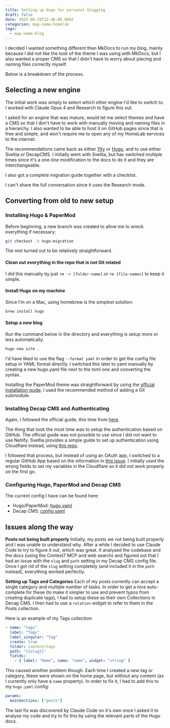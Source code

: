 ```yaml
---
title: Setting up Hugo for personal blogging
draft: false
date: 2025-06-29T22:46:00.000Z
categories: map-name-homelab
tags:
  - map-name-blog
---
```

I decided I wanted something different than MkDocs to run my blog, mainly because I did not like the look of the theme I was using with MkDocs, but I also wanted a proper CMS so that I didn't have to worry about placing and naming files correctly myself.

Below is a breakdown of the process.

## Selecting a new engine

The initial work was simply to select which other engine I'd like to switch to. I worked with Claude Opus 4 and Research to figure this out.

I asked for an engine that was mature, would let me select themes and have a CMS so that I don't have to work with manually moving and naming files in a hierarchy. I also wanted to be able to host it on GitHub pages since that is free and simple, and won't require me to open any of my HomeLab services to the internet.

The recommendations came back as either [11ty](https://www.11ty.dev) or [Hugo](https://gohugo.io), and to use either Sveltia or DecapCMS. I initially went with Sveltia, but hav switched multiple times since it's a one-line modification to the docs to do it and they are interchangeable.

I also got a complete migration guide together with a checklist.

I can't share the full conversation since it uses the Research mode.

## Converting from old to new setup

### Installing Hugo & PaperMod

Before beginning, a new branch was created to allow me to wreck everything if necessary:

```bash
git checkout -b hugo-migration
```

The rest turned out to be relatively straightforward.

#### Clean out everything in the repo that is not Git related
I did this manually by just `rm -r [folder-name]` or `rm [file-names]` to keep it simple.

#### Install Hugo on my machine
Since I'm on a Mac, using homebrew is the simplest solution:

```bash
brew install hugo
```

#### Setup a new blog
Run the command below in the directory and everything is setup more or less automatically.

```bash
hugo new site .
```

I'd have liked to use the flag `--format yaml` in order to get the config file setup in YAML format directly. I switched this later to yaml manually by creating a new hugo.yaml file next to the toml one and converting the syntax.

Installing the PaperMod theme was straightforward by using the [official installation guide](https://adityatelange.github.io/hugo-PaperMod/posts/papermod/papermod-installation/). I used the recommended method of adding a Git submodule.

### Installing Decap CMS and Authenticating
Again, I followed the official guide, this time from [here](https://decapcms.org/docs/install-decap-cms/).

The thing that took the most time was to setup the authentication based on GitHub. The official guide was not possible to use since I did not want to use Netlify. Sveltia provides a simple guide to set up authentication using Cloudflare instead, using [this repo](https://github.com/sveltia/sveltia-cms-auth).

I followed that process, but instead of using an OAuth app, I switched to a regular GitHub App based on the information in [this issue](https://github.com/sveltia/sveltia-cms-auth/issues/15).
I initially used the wrong fields to set my variables in the Cloudflare so it did not work properly on the first go.

### Configuring Hugo, PaperMod and Decap CMS

The current config I have can be found here:

- Hugo/PaperMod: [hugo.yaml](https://github.com/cstalhem/cstalhem.github.io/blob/6a3d833636bc1b54b60b0e326636a772ac1d0a2b/hugo.yaml)
- Decap CMS: [config.yaml](https://github.com/cstalhem/cstalhem.github.io/blob/6a3d833636bc1b54b60b0e326636a772ac1d0a2b/static/admin/config.yml)

## Issues along the way

**Posts not being built properly**
Initially, my posts we not being built properly and I was unable to understand why. After a while I decided to use Claude Code to try to figure it out, which was great. It analysed the codebase and the docs (using the Context7 MCP and web search) and figured out that I had an issue with the `slug` and `path` setting in my Decap CMS config file. Once I got rid of the `slug` setting completely (and included it in the `path` instead), everything worked perfectly.

**Setting up Tags and Categories**
Each of my posts currently can accept a single category and multiple number of tasks. In order to get a nice auto-complete for these (to make it simpler to use and prevent typos from creating duplicate tags), I had to setup these as their own Collections in Decap CMS. I then had to use a `relation` widget to refer to them in the Posts collection.

Here is an example of my Tags collection:

```yaml
- name: "tags"
  label: "Tags"
  label_singular: "Tag"
  create: true
  folder: content/tags
  path: "{{slug}}"
  fields:
    - { label: "Name", name: "name", widget: "string" }
```

This caused another problem though. Each time I created a new tag or category, these were shown on the home page, but without any content (as I currently only have a `name` property). In order to fix it, I had to add this to my `hugo.yaml` config:

```yaml
params:
  mainSections: ["posts"]
```

The last fix was discovered by Claude Code on it's own once I asked it to analyse my code and try to fix this by using the relevant parts of the Hugo docs.
